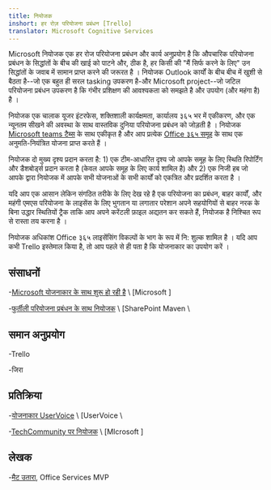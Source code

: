 ```yaml
---
title: नियोजक
inshort: हर रोज़ परियोजना प्रबंधन [Trello]
translator: Microsoft Cognitive Services
---
```



Microsoft नियोजक एक हर रोज परियोजना प्रबंधन और कार्य अनुप्रयोग है कि औपचारिक परियोजना प्रबंधन के सिद्धांतों के बीच की खाई को पाटने और, ठीक है, हर किसी की "मैं सिर्फ करने के लिए" उन सिद्धांतों के जवाब में सामान प्राप्त करने की जरूरत है । नियोजक Outlook कार्यों के बीच बीच में खुशी से बैठता है--जो एक बहुत ही सरल tasking उपकरण है-और Microsoft project--जो जटिल परियोजना प्रबंधन उपकरण है कि गंभीर प्रशिक्षण की आवश्यकता को समझते है और उपयोग (और महंगा है) है । 

नियोजक एक चालाक यूजर इंटरफेस, शक्तिशाली कार्यक्षमता, कार्यालय ३६५ भर में एकीकरण, और एक न्यूनतम सीखने की अवस्था के साथ वास्तविक दुनिया परियोजना प्रबंधन को जोड़ती है । नियोजक [Microsoft teams टैब्स](https://blogs.technet.microsoft.com/skypehybridguy/2017/08/30/microsoft-teams-using-planner-to-stay-organized/) के साथ एकीकृत है और आप प्रत्येक [Office ३६५ समूह](http://icsh.pt/O365groups) के साथ एक अनुमति-नियंत्रित योजना प्राप्त करते हैं ।

नियोजक दो मुख्य दृश्य प्रदान करता है: 1) एक टीम-आधारित दृश्य जो आपके समूह के लिए स्थिति रिपोर्टिंग और डैशबोर्ड्स प्रदान करता है (केवल आपके समूह के लिए कार्य शामिल है) और 2) एक निजी हब जो आपके द्वारा नियोजक में आपके सभी योजनाओं के सभी कार्यों को एकत्रित और प्रदर्शित करता है ।

यदि आप एक आसान लेकिन संगठित तरीके के लिए देख रहे है एक परियोजना का प्रबंधन, बाहर कार्यों, और महंगी एमएस परियोजना के लाइसेंस के लिए भुगतान या लगातार परेशान अपने सहयोगियों से बाहर नरक के बिना उद्धार स्थितियों ट्रैक ताकि आप अपने करेंटली फ़ाइल अद्यतन कर सकते हैं, नियोजक है निश्चित रूप से रास्ता तय करना है ।

नियोजक अधिकांश Office ३६५ लाइसेंसिंग विकल्पों के भाग के रूप में नि: शुल्क शामिल है । यदि आप कभी Trello इस्तेमाल किया है, तो आप पहले से ही पता है कि योजनाकार का उपयोग करें ।

संसाधनों
---------

-[Microsoft योजनाकार के साथ शुरू हो रही है](https://support.office.com/en-us/article/Microsoft-Planner-help-4a9a13c6-3adf-4a60-a6fc-15c0b15e16fc?ui=en-US&rs=en-US&ad=US)
    \ [Microsoft \]

-[फुर्तीली परियोजना प्रबंधन के साथ नियोजक](https://sharepointmaven.com/how-to-use-microsoft-planner-for-agile-and-scrum-projects/)
    \ [SharePoint Maven \

समान अनुप्रयोग
--------------------

-Trello

-जिरा

प्रतिक्रिया
---------

-[योजनाकार UserVoice](https://planner.uservoice.com/forums/330525-microsoft-planner-feedback-forum)
    \ [UserVoice \

-[TechCommunity पर नियोजक](https://techcommunity.microsoft.com/t5/Planner/ct-p/Planner)
    \ [MIcrosoft \]

लेखक
---------

-[मैट उतारा](https://www.linkedin.com/in/thatmattwade/), Office Services MVP


